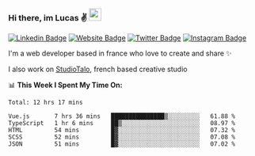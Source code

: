 ### Hi there, im Lucas ✌️ <img src="https://media.giphy.com/media/hvRJCLFzcasrR4ia7z/giphy.gif" width="25px">
[![Linkedin Badge](https://img.shields.io/badge/-LinkedIn-0e76a8?style=flat-square&logo=Linkedin&logoColor=white)](https://www.linkedin.com/in/lucasbellier/)
[![Website Badge](https://img.shields.io/badge/Website-3b5998?style=flat-square&logo=google-chrome&logoColor=white)](https://lucasblr.fr)
[![Twitter Badge](https://img.shields.io/badge/-Twitter-00acee?style=flat-square&logo=Twitter&logoColor=white)](https://twitter.com/ImJustLucas_)
[![Instagram Badge](https://img.shields.io/badge/-Instagram-e4405f?style=flat-square&logo=Instagram&logoColor=white)](https://instagram.com/luuucas.blr/)

I'm a web developer based in france who love to create and share ✨

I also work on [StudioTalo](https://talodev.fr), french based creative studio

📊 **This Week I Spent My Time On:**
<!--START_SECTION:waka-->
```text
Total: 12 hrs 17 mins

Vue.js       7 hrs 36 mins   ███████████████▒░░░░░░░░░   61.88 % 
TypeScript   1 hr 6 mins     ██▒░░░░░░░░░░░░░░░░░░░░░░   08.97 % 
HTML         54 mins         █▓░░░░░░░░░░░░░░░░░░░░░░░   07.32 % 
SCSS         52 mins         █▓░░░░░░░░░░░░░░░░░░░░░░░   07.08 % 
JSON         51 mins         █▓░░░░░░░░░░░░░░░░░░░░░░░   07.02 % 
```
<!--END_SECTION:waka-->
